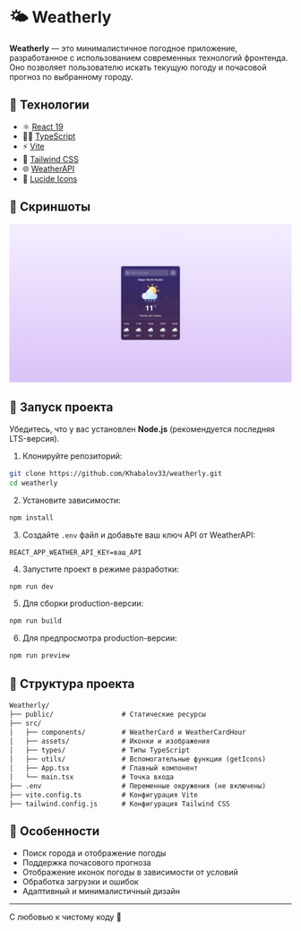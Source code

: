 # 🌤️ Weatherly

**Weatherly** — это минималистичное погодное приложение, разработанное с использованием современных технологий фронтенда. Оно позволяет пользователю искать текущую погоду и почасовой прогноз по выбранному городу.

## 🔧 Технологии

- ⚛️ [React 19](https://react.dev/)
- 🧑‍💻 [TypeScript](https://www.typescriptlang.org/)
- ⚡ [Vite](https://vitejs.dev/)
- 🎨 [Tailwind CSS](https://tailwindcss.com/)
- 🌐 [WeatherAPI](https://www.weatherapi.com/)
- 🌈 [Lucide Icons](https://lucide.dev/)

## 📸 Скриншоты

![Пример интерфейса](./src/assets/screenshot.png)

## 🚀 Запуск проекта

Убедитесь, что у вас установлен **Node.js** (рекомендуется последняя LTS-версия).

1. Клонируйте репозиторий:

```bash
git clone https://github.com/Khabalov33/weatherly.git
cd weatherly
```

2. Установите зависимости:

```bash
npm install
```

3. Создайте `.env` файл и добавьте ваш ключ API от WeatherAPI:

```
REACT_APP_WEATHER_API_KEY=ваш_API
```

4. Запустите проект в режиме разработки:

```bash
npm run dev
```

5. Для сборки production-версии:

```bash
npm run build
```

6. Для предпросмотра production-версии:

```bash
npm run preview
```

## 📁 Структура проекта

```
Weatherly/
├── public/                 # Статические ресурсы
├── src/
│   ├── components/         # WeatherCard и WeatherCardHour
│   ├── assets/             # Иконки и изображения
│   ├── types/              # Типы TypeScript
│   ├── utils/              # Вспомогательные функции (getIcons)
│   ├── App.tsx             # Главный компонент
│   └── main.tsx            # Точка входа
├── .env                    # Переменные окружения (не включены)
├── vite.config.ts          # Конфигурация Vite
├── tailwind.config.js      # Конфигурация Tailwind CSS
```

## 🧠 Особенности

- Поиск города и отображение погоды
- Поддержка почасового прогноза
- Отображение иконок погоды в зависимости от условий
- Обработка загрузки и ошибок
- Адаптивный и минималистичный дизайн

---

С любовью к чистому коду 💙
